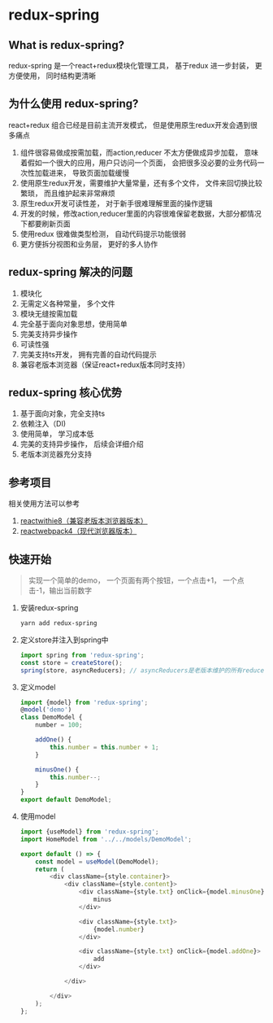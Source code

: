 # redux-spring
## What is redux-spring?
redux-spring 是一个react+redux模块化管理工具， 基于redux 进一步封装， 更方便使用， 同时结构更清晰
## 为什么使用 redux-spring?
react+redux 组合已经是目前主流开发模式， 但是使用原生redux开发会遇到很多痛点
1. 组件很容易做成按需加载，而action,reducer 不太方便做成异步加载， 意味着假如一个很大的应用，用户只访问一个页面， 会把很多没必要的业务代码一次性加载进来， 导致页面加载缓慢
2. 使用原生redux开发，需要维护大量常量，还有多个文件， 文件来回切换比较繁琐， 而且维护起来非常麻烦
3. 原生redux开发可读性差， 对于新手很难理解里面的操作逻辑
4. 开发的时候，修改action,reducer里面的内容很难保留老数据，大部分都情况下都要刷新页面
5. 使用redux 很难做类型检测， 自动代码提示功能很弱
6. 更方便拆分视图和业务层， 更好的多人协作

## redux-spring 解决的问题
1. 模块化
2. 无需定义各种常量， 多个文件
3. 模块无缝按需加载
4. 完全基于面向对象思想，使用简单
5. 完美支持异步操作
6. 可读性强
7. 完美支持ts开发， 拥有完善的自动代码提示
8. 兼容老版本浏览器（保证react+redux版本同时支持）

## redux-spring 核心优势
1. 基于面向对象，完全支持ts
2. 依赖注入（DI)
3. 使用简单， 学习成本低
4. 完美的支持异步操作， 后续会详细介绍
5. 老版本浏览器充分支持

## 参考项目
相关使用方法可以参考

1.  [reactwithie8（兼容老版本浏览器版本）](https://github.com/sampsonli/reactwithie8)
2.  [reactwebpack4（现代浏览器版本）](https://github.com/sampsonli/reactwebpack4)

## 快速开始
> 实现一个简单的demo， 一个页面有两个按钮，一个点击+1， 一个点击-1，输出当前数字
1. 安装redux-spring
    ~~~bash
    yarn add redux-spring
    ~~~
2. 定义store并注入到spring中
    ~~~javascript
    import spring from 'redux-spring';
    const store = createStore();
    spring(store, asyncReducers); // asyncReducers是老版本维护的所有reducer， 新开项目可以不用传
    ~~~
4. 定义model
    ~~~javascript
    import {model} from 'redux-spring';
    @model('demo')
    class DemoModel {
        number = 100;
    
        addOne() {
            this.number = this.number + 1;
        }
    
        minusOne() {
            this.number--;
        }
    }
    export default DemoModel;
    ~~~

2. 使用model
    ~~~javascript
   import {useModel} from 'redux-spring';
    import HomeModel from '../../models/DemoModel';
    
    export default () => {
        const model = useModel(DemoModel);
        return (
            <div className={style.container}>
                <div className={style.content}>
                    <div className={style.txt} onClick={model.minusOne}>
                        minus
                    </div>
    
                    <div className={style.txt}>
                        {model.number}
                    </div>
    
                    <div className={style.txt} onClick={model.addOne}>
                        add
                    </div>
    
                </div>
    
            </div>
        );
    };
    ~~~
